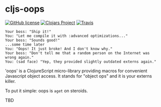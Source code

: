 # cljs-oops

[![GitHub license](https://img.shields.io/github/license/binaryage/cljs-oops.svg)](license.txt) 
[![Clojars Project](https://img.shields.io/clojars/v/binaryage/oops.svg)](https://clojars.org/binaryage/oops) 
[![Travis](https://img.shields.io/travis/binaryage/cljs-oops.svg)](https://travis-ci.org/binaryage/cljs-oops) 

```
Your boss: "Ship it!"
You: "Let me compile it with :advanced optimizations..."
Your boss: "Sounds good!"
...some time later
You: "Oops! It just broke! And I don't know why." 
Your boss: "Don't tell me that a random person on the Internet was wrong again."
You: (sad face) "Yep, they provided slightly outdated externs again."
```

'oops' is a ClojureScript micro-library providing macros for convenient Javascript object access. 
It stands for "object ops" and it is your externs killer.

To put it simple: oops is `aget` on steroids.

TBD
